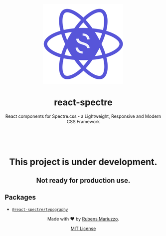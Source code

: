 <div align=center>
<img src=".github/react-spectre-logo.png" width="256" height="256">

# react-spectre
React components for Spectre.css - a Lightweight, Responsive and Modern CSS Framework

<br><br><br>
</div>

<div align=center>

# This project is under development.
## Not ready for production use.

</div>

## Packages

 - [`@react-spectre/typography`](tree/master/packages/typograhy)

<div align=center>

Made with :heart: by [Rubens Mariuzzo](https://github.com/rmariuzzo).

[MIT License](LICENSE)

</div>

